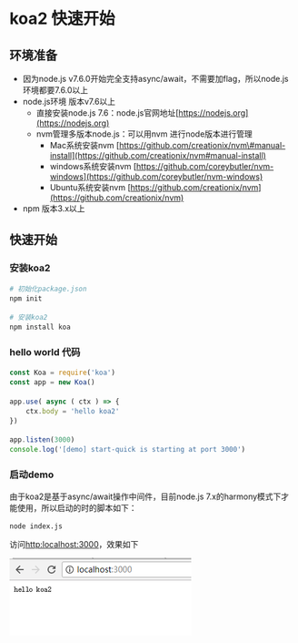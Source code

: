 # koa2 快速开始

## 环境准备

* 因为node.js v7.6.0开始完全支持async/await，不需要加flag，所以node.js环境都要7.6.0以上
* node.js环境 版本v7.6以上
  * 直接安装node.js 7.6：node.js官网地址[https://nodejs.org](https://nodejs.org)
  * nvm管理多版本node.js：可以用nvm 进行node版本进行管理
    * Mac系统安装nvm [https://github.com/creationix/nvm\#manual-install](https://github.com/creationix/nvm#manual-install)
    * windows系统安装nvm [https://github.com/coreybutler/nvm-windows](https://github.com/coreybutler/nvm-windows)
    * Ubuntu系统安装nvm [https://github.com/creationix/nvm](https://github.com/creationix/nvm)
* npm 版本3.x以上

## 快速开始

### 安装koa2

```sh
# 初始化package.json
npm init

# 安装koa2
npm install koa
```

### hello world 代码

```js
const Koa = require('koa')
const app = new Koa()

app.use( async ( ctx ) => {
    ctx.body = 'hello koa2'
})

app.listen(3000)
console.log('[demo] start-quick is starting at port 3000')
```

### 启动demo

由于koa2是基于async/await操作中间件，目前node.js 7.x的harmony模式下才能使用，所以启动的时的脚本如下：

```sh
node index.js
```

访问[http:localhost:3000](http:localhost:3000)，效果如下

![](/assets/gitbook/startquick-demo.png)

